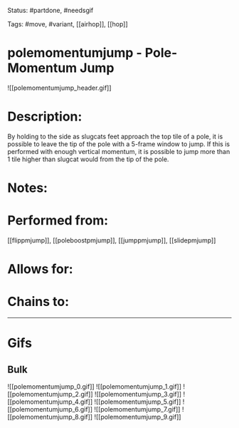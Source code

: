 Status: #partdone, #needsgif

Tags: #move, #variant, [[airhop]], [[hop]]

# polemomentumjump - Pole-Momentum Jump
![[polemomentumjump_header.gif]]
# Description:
By holding to the side as slugcats feet approach the top tile of a pole, it is possible to leave the tip of the pole with a 5-frame window to jump. If this is performed with enough vertical momentum, it is possible to jump more than 1 tile higher than slugcat would from the tip of the pole.

# Notes:


# Performed from:
[[flippmjump]], [[poleboostpmjump]], [[jumppmjump]], [[slidepmjump]]

# Allows for:


# Chains to:


___
# Gifs
## Bulk
![[polemomentumjump_0.gif]]
![[polemomentumjump_1.gif]]
![[polemomentumjump_2.gif]]
![[polemomentumjump_3.gif]]
![[polemomentumjump_4.gif]]
![[polemomentumjump_5.gif]]
![[polemomentumjump_6.gif]]
![[polemomentumjump_7.gif]]
![[polemomentumjump_8.gif]]
![[polemomentumjump_9.gif]]